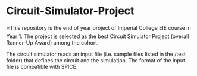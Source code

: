 # Circuit-Simulator-Project
:star:This repository is the end of year project of Imperial College EIE course in Year 1. The project is selected as the best Circuit Simulator Project (overall Runner-Up Award) among the cohort. 

The circuit simulator reads an input file (i.e. sample files listed in the /test folder) that defines the circuit and the simulation. The format of the input file is compatible with SPICE.
